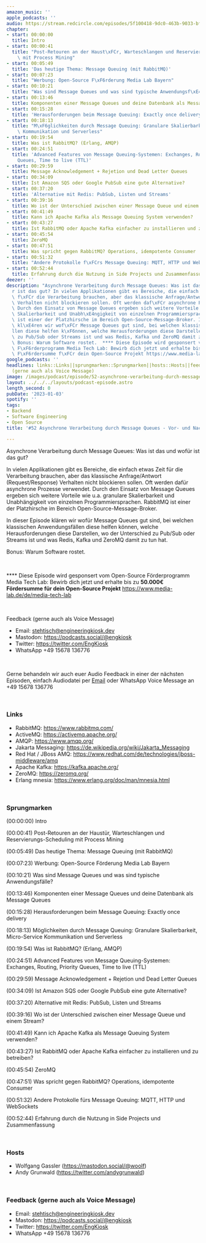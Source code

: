```yaml
---
amazon_music: ''
apple_podcasts: ''
audio: https://stream.redcircle.com/episodes/5f100418-9dc0-463b-9033-bf99e1b6da3c/stream.mp3
chapter:
- start: 00:00:00
  title: Intro
- start: 00:00:41
  title: "Post-Retouren an der Haust\xFCr, Warteschlangen und Reservierungs-Scheduling\
    \ mit Process Mining"
- start: 00:05:49
  title: 'Das heutige Thema: Message Queuing (mit RabbitMQ)'
- start: 00:07:23
  title: "Werbung: Open-Source F\xF6rderung Media Lab Bayern"
- start: 00:10:21
  title: "Was sind Message Queues und was sind typische Anwendungsf\xE4lle?"
- start: 00:13:46
  title: Komponenten einer Message Queues und deine Datenbank als Message Queues
- start: 00:15:28
  title: 'Herausforderungen beim Message Queuing: Exactly once delivery'
- start: 00:18:13
  title: "M\xF6glichkeiten durch Message Queuing: Granulare Skalierbarkeit, Micro-Service\
    \ Kommunikation und Serverless"
- start: 00:19:54
  title: Was ist RabbitMQ? (Erlang, AMQP)
- start: 00:24:51
  title: 'Advanced Features von Message Queuing-Systemen: Exchanges, Routing, Priority
    Queues, Time to live (TTL)'
- start: 00:29:59
  title: Message Acknowledgement + Rejetion und Dead Letter Queues
- start: 00:34:09
  title: Ist Amazon SQS oder Google PubSub eine gute Alternative?
- start: 00:37:20
  title: 'Alternative mit Redis: PubSub, Listen und Streams'
- start: 00:39:16
  title: Wo ist der Unterschied zwischen einer Message Queue und einem Stream?
- start: 00:41:49
  title: Kann ich Apache Kafka als Message Queuing System verwenden?
- start: 00:43:27
  title: Ist RabbitMQ oder Apache Kafka einfacher zu installieren und zu betreiben?
- start: 00:45:54
  title: ZeroMQ
- start: 00:47:51
  title: Was spricht gegen RabbitMQ? Operations, idempotente Consumer
- start: 00:51:32
  title: "Andere Protokolle f\xFCrs Message Queuing: MQTT, HTTP und WebSockets"
- start: 00:52:44
  title: Erfahrung durch die Nutzung in Side Projects und Zusammenfassung
deezer: ''
description: "Asynchrone Verarbeitung durch Message Queues: Was ist das und wof\xFC\
  r ist das gut? In vielen Applikationen gibt es Bereiche, die einfach etwas Zeit\
  \ f\xFCr die Verarbeitung brauchen, aber das klassische Anfrage/Antwort (Request/Response)\
  \ Verhalten nicht blockieren sollen. Oft werden daf\xFCr asynchrone Prozesse verwendet.\
  \ Durch den Einsatz von Message Queues ergeben sich weitere Vorteile wie u.a. granulare\
  \ Skalierbarkeit und Unabh\xE4ngigkeit von einzelnen Programmiersprachen. RabbitMQ\
  \ ist einer der Platzhirsche im Bereich Open-Source-Message-Broker. In dieser Episode\
  \ kl\xE4ren wir wof\xFCr Message Queues gut sind, bei welchen klassischen Anwendungsf\xE4\
  llen diese helfen k\xF6nnen, welche Herausforderungen diese Darstellen, wo der Unterschied\
  \ zu Pub/Sub oder Streams ist und was Redis, Kafka und ZeroMQ damit zu tun hat.\
  \ Bonus: Warum Software rostet.  **** Diese Episode wird gesponsert vom Open-Source\
  \ F\xF6rderprogramm Media Tech Lab: Bewirb dich jetzt und erhalte bis zu 50.000\u20AC\
  \ F\xF6rdersumme f\xFCr dein Open-Source Projekt https://www.media-lab.de/de/media-tech-lab"
google_podcasts: ''
headlines: links::Links||sprungmarken::Sprungmarken||hosts::Hosts||feedback-gerne-auch-als-voice-message::Feedback
  (gerne auch als Voice Message)
image: /images/podcast/episode/52-asynchrone-verarbeitung-durch-message-queues-vor-und-nachteile.jpg
layout: ../../../layouts/podcast-episode.astro
length_second: 0
pubDate: '2023-01-03'
spotify: ''
tags:
- Backend
- Software Engineering
- Open Source
title: '#52 Asynchrone Verarbeitung durch Message Queues - Vor- und Nachteile'

---
```

<p>Asynchrone Verarbeitung durch Message Queues: Was ist das und wofür ist das gut?</p><p>In vielen Applikationen gibt es Bereiche, die einfach etwas Zeit für die Verarbeitung brauchen, aber das klassische Anfrage/Antwort (Request/Response) Verhalten nicht blockieren sollen. Oft werden dafür asynchrone Prozesse verwendet. Durch den Einsatz von Message Queues ergeben sich weitere Vorteile wie u.a. granulare Skalierbarkeit und Unabhängigkeit von einzelnen Programmiersprachen. RabbitMQ ist einer der Platzhirsche im Bereich Open-Source-Message-Broker.</p><p>In dieser Episode klären wir wofür Message Queues gut sind, bei welchen klassischen Anwendungsfällen diese helfen können, welche Herausforderungen diese Darstellen, wo der Unterschied zu Pub/Sub oder Streams ist und was Redis, Kafka und ZeroMQ damit zu tun hat.</p><p>Bonus: Warum Software rostet.</p><p><br></p><p>**** Diese Episode wird gesponsert vom Open-Source Förderprogramm Media Tech Lab: Bewirb dich jetzt und erhalte bis zu <strong>50.000€ Fördersumme für dein Open-Source Projekt</strong> <a href="https://www.media-lab.de/de/media-tech-lab" rel="nofollow">https://www.media-lab.de/de/media-tech-lab</a></p><p><br></p><p>Feedback (gerne auch als Voice Message)</p><ul><li>Email: <a href="mailto:stehtisch@engineeringkiosk.dev" rel="nofollow">stehtisch@engineeringkiosk.dev</a></li><li>Mastodon: <a href="https://podcasts.social/@engkiosk" rel="nofollow">https://podcasts.social/@engkiosk</a></li><li>Twitter: <a href="https://twitter.com/EngKiosk" rel="nofollow">https://twitter.com/EngKiosk</a></li><li>WhatsApp +49 15678 136776</li></ul><p><br></p><p>Gerne behandeln wir auch euer Audio Feedback in einer der nächsten Episoden, einfach Audiodatei per <a href="https://engineeringkiosk.dev/kontakt/">Email</a> oder WhatsApp Voice Message an +49 15678 136776</p><p><br></p><h3 id="links">Links</h3><ul><li>RabbitMQ: <a href="https://www.rabbitmq.com/" rel="nofollow">https://www.rabbitmq.com/</a></li><li>ActiveMQ: <a href="https://activemq.apache.org/" rel="nofollow">https://activemq.apache.org/</a></li><li>AMQP: <a href="https://www.amqp.org/" rel="nofollow">https://www.amqp.org/</a></li><li>Jakarta Messaging: <a href="https://de.wikipedia.org/wiki/Jakarta_Messaging" rel="nofollow">https://de.wikipedia.org/wiki/Jakarta_Messaging</a></li><li>Red Hat / JBoss AMQ: <a href="https://www.redhat.com/de/technologies/jboss-middleware/amq" rel="nofollow">https://www.redhat.com/de/technologies/jboss-middleware/amq</a></li><li>Apache Kafka: <a href="https://kafka.apache.org/" rel="nofollow">https://kafka.apache.org/</a></li><li>ZeroMQ: <a href="https://zeromq.org/" rel="nofollow">https://zeromq.org/</a></li><li>Erlang mnesia: <a href="https://www.erlang.org/doc/man/mnesia.html" rel="nofollow">https://www.erlang.org/doc/man/mnesia.html</a></li></ul><p><br></p><h3 id="sprungmarken">Sprungmarken</h3><p>(00:00:00) Intro</p><p>(00:00:41) Post-Retouren an der Haustür, Warteschlangen und Reservierungs-Scheduling mit Process Mining</p><p>(00:05:49) Das heutige Thema: Message Queuing (mit RabbitMQ)</p><p>(00:07:23) Werbung: Open-Source Förderung Media Lab Bayern</p><p>(00:10:21) Was sind Message Queues und was sind typische Anwendungsfälle?</p><p>(00:13:46) Komponenten einer Message Queues und deine Datenbank als Message Queues</p><p>(00:15:28) Herausforderungen beim Message Queuing: Exactly once delivery</p><p>(00:18:13) Möglichkeiten durch Message Queuing: Granulare Skalierbarkeit, Micro-Service Kommunikation und Serverless</p><p>(00:19:54) Was ist RabbitMQ? (Erlang, AMQP)</p><p>(00:24:51) Advanced Features von Message Queuing-Systemen: Exchanges, Routing, Priority Queues, Time to live (TTL)</p><p>(00:29:59) Message Acknowledgement + Rejetion und Dead Letter Queues</p><p>(00:34:09) Ist Amazon SQS oder Google PubSub eine gute Alternative?</p><p>(00:37:20) Alternative mit Redis: PubSub, Listen und Streams</p><p>(00:39:16) Wo ist der Unterschied zwischen einer Message Queue und einem Stream?</p><p>(00:41:49) Kann ich Apache Kafka als Message Queuing System verwenden?</p><p>(00:43:27) Ist RabbitMQ oder Apache Kafka einfacher zu installieren und zu betreiben?</p><p>(00:45:54) ZeroMQ</p><p>(00:47:51) Was spricht gegen RabbitMQ? Operations, idempotente Consumer</p><p>(00:51:32) Andere Protokolle fürs Message Queuing: MQTT, HTTP und WebSockets</p><p>(00:52:44) Erfahrung durch die Nutzung in Side Projects und Zusammenfassung</p><p><br></p><h3 id="hosts">Hosts</h3><ul><li>Wolfgang Gassler (<a href="https://mastodon.social/@woolf" rel="nofollow">https://mastodon.social/@woolf</a>)</li><li>Andy Grunwald (<a href="https://twitter.com/andygrunwald" rel="nofollow">https://twitter.com/andygrunwald</a>)</li></ul><p><br></p><h3 id="feedback-gerne-auch-als-voice-message">Feedback (gerne auch als Voice Message)</h3><ul><li>Email: <a href="mailto:stehtisch@engineeringkiosk.dev" rel="nofollow">stehtisch@engineeringkiosk.dev</a></li><li>Mastodon: <a href="https://podcasts.social/@engkiosk" rel="nofollow">https://podcasts.social/@engkiosk</a></li><li>Twitter: <a href="https://twitter.com/EngKiosk" rel="nofollow">https://twitter.com/EngKiosk</a></li><li>WhatsApp +49 15678 136776</li></ul>